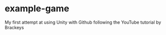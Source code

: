 # example-game
My first attempt at using Unity with Github following the YouTube tutorial by Brackeys
